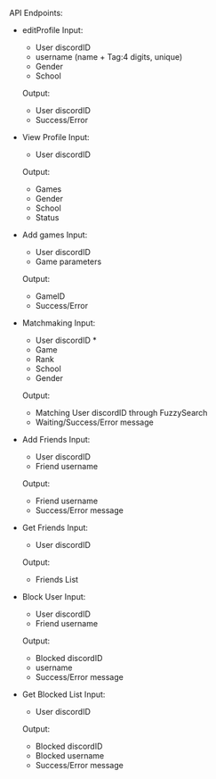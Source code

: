 API Endpoints:

- editProfile
    Input:
    + User discordID
    + username (name + Tag:4 digits, unique)
    + Gender
    + School

    Output:
    + User discordID
    + Success/Error

- View Profile
    Input:
    + User discordID

    Output:
    + Games
    + Gender
    + School
    + Status

- Add games
    Input:
    + User discordID
    + Game parameters

    Output:
    + GameID
    + Success/Error

- Matchmaking
    Input:
    + User discordID *
    + Game
    + Rank
    + School
    + Gender

    Output:
    + Matching User discordID through FuzzySearch
    + Waiting/Success/Error message

- Add Friends
    Input:
    + User discordID
    + Friend username

    Output:
    + Friend username
    + Success/Error message

- Get Friends
    Input:
    + User discordID

    Output:
    + Friends List

- Block User
    Input:
    + User discordID
    + Friend username

    Output:
    + Blocked discordID
    + username
    + Success/Error message

- Get Blocked List
    Input:
    + User discordID

    Output:
    + Blocked discordID
    + Blocked username
    + Success/Error message